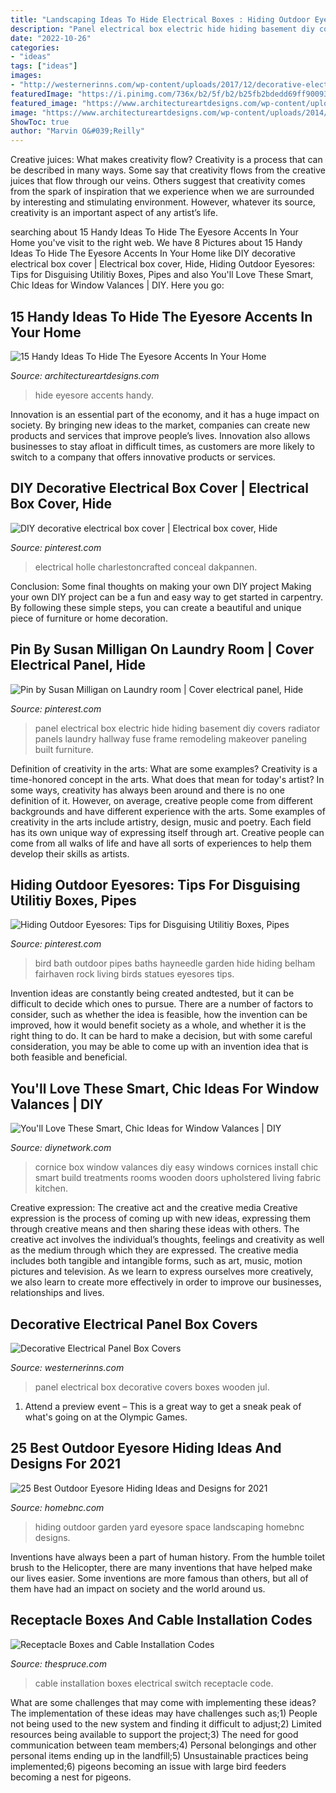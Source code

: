 ```yaml
---
title: "Landscaping Ideas To Hide Electrical Boxes : Hiding Outdoor Eyesores: Tips For Disguising Utilitiy Boxes, Pipes"
description: "Panel electrical box electric hide hiding basement diy covers radiator panels laundry hallway fuse frame remodeling makeover paneling built furniture"
date: "2022-10-26"
categories:
- "ideas"
tags: ["ideas"]
images:
- "http://westernerinns.com/wp-content/uploads/2017/12/decorative-electrical-panel-box-covers.jpg"
featuredImage: "https://i.pinimg.com/736x/b2/5f/b2/b25fb2bdedd69ff90093341b3543cc20.jpg"
featured_image: "https://www.architectureartdesigns.com/wp-content/uploads/2014/08/6-011.jpg"
image: "https://www.architectureartdesigns.com/wp-content/uploads/2014/08/6-011.jpg"
ShowToc: true
author: "Marvin O&#039;Reilly"
---
```



Creative juices: What makes creativity flow?
Creativity is a process that can be described in many ways. Some say that creativity flows from the creative juices that flow through our veins. Others suggest that creativity comes from the spark of inspiration that we experience when we are surrounded by interesting and stimulating environment. However, whatever its source, creativity is an important aspect of any artist’s life.

	

		
searching about 15 Handy Ideas To Hide The Eyesore Accents In Your Home you've visit to the right web. We have 8 Pictures about 15 Handy Ideas To Hide The Eyesore Accents In Your Home like DIY decorative electrical box cover | Electrical box cover, Hide, Hiding Outdoor Eyesores: Tips for Disguising Utilitiy Boxes, Pipes and also You&#039;ll Love These Smart, Chic Ideas for Window Valances | DIY. Here you go:
		
    
## 15 Handy Ideas To Hide The Eyesore Accents In Your Home

<img loading=lazy src="https://www.architectureartdesigns.com/wp-content/uploads/2014/08/6-011.jpg" onerror="this.onerror=null;this.src='https://tse2.mm.bing.net/th?id=OIP.FgNiUKq-AtDjQHa65wiLLQHaKI&amp;pid=15.1';" alt="15 Handy Ideas To Hide The Eyesore Accents In Your Home">

_Source: architectureartdesigns.com_

>hide eyesore accents handy. 

	

Innovation is an essential part of the economy, and it has a huge impact on society. By bringing new ideas to the market, companies can create new products and services that improve people’s lives. Innovation also allows businesses to stay afloat in difficult times, as customers are more likely to switch to a company that offers innovative products or services.

    
## DIY Decorative Electrical Box Cover | Electrical Box Cover, Hide

<img loading=lazy src="https://i.pinimg.com/736x/b2/5f/b2/b25fb2bdedd69ff90093341b3543cc20.jpg" onerror="this.onerror=null;this.src='https://tse3.mm.bing.net/th?id=OIP.Zth5IoNCKP1RSWnx-KB2IQHaLH&amp;pid=15.1';" alt="DIY decorative electrical box cover | Electrical box cover, Hide">

_Source: pinterest.com_

>electrical holle charlestoncrafted conceal dakpannen. 

	

Conclusion: Some final thoughts on making your own DIY project
Making your own DIY project can be a fun and easy way to get started in carpentry. By following these simple steps, you can create a beautiful and unique piece of furniture or home decoration.

    
## Pin By Susan Milligan On Laundry Room | Cover Electrical Panel, Hide

<img loading=lazy src="https://i.pinimg.com/736x/44/29/59/44295912556f3e9fc8e7697ce3346969--front-hallway-box-covers.jpg" onerror="this.onerror=null;this.src='https://tse4.mm.bing.net/th?id=OIP._nKG1R8UW1BiqGMdmqfliwHaJ4&amp;pid=15.1';" alt="Pin by Susan Milligan on Laundry room | Cover electrical panel, Hide">

_Source: pinterest.com_

>panel electrical box electric hide hiding basement diy covers radiator panels laundry hallway fuse frame remodeling makeover paneling built furniture. 

	

Definition of creativity in the arts: What are some examples?
Creativity is a time-honored concept in the arts. What does that mean for today's artist? In some ways, creativity has always been around and there is no one definition of it. However, on average, creative people come from different backgrounds and have different experience with the arts. 
Some examples of creativity in the arts include artistry, design, music and poetry. Each field has its own unique way of expressing itself through art. Creative people can come from all walks of life and have all sorts of experiences to help them develop their skills as artists.

    
## Hiding Outdoor Eyesores: Tips For Disguising Utilitiy Boxes, Pipes

<img loading=lazy src="https://i.pinimg.com/originals/96/1e/4a/961e4a9b35137bd7b58eafa3fcd84226.jpg" onerror="this.onerror=null;this.src='https://tse3.mm.bing.net/th?id=OIP.3Ee4gXW8ajniHN9Z9E98yQHaHa&amp;pid=15.1';" alt="Hiding Outdoor Eyesores: Tips for Disguising Utilitiy Boxes, Pipes">

_Source: pinterest.com_

>bird bath outdoor pipes baths hayneedle garden hide hiding belham fairhaven rock living birds statues eyesores tips. 

	

Invention ideas are constantly being created andtested, but it can be difficult to decide which ones to pursue. There are a number of factors to consider, such as whether the idea is feasible, how the invention can be improved, how it would benefit society as a whole, and whether it is the right thing to do. It can be hard to make a decision, but with some careful consideration, you may be able to come up with an invention idea that is both feasible and beneficial.

    
## You&#039;ll Love These Smart, Chic Ideas For Window Valances | DIY

<img loading=lazy src="http://hgtvhome.sndimg.com/content/dam/images/hgtv/fullset/2015/4/9/0/Original-Dan-Faires_Cornice-Box_Beauty.jpg.rend.hgtvcom.616.822.suffix/1428624886172.jpeg" onerror="this.onerror=null;this.src='https://tse1.mm.bing.net/th?id=OIP.MysEB7nhEqiS9RVyQV_q4AHaJ4&amp;pid=15.1';" alt="You&#039;ll Love These Smart, Chic Ideas for Window Valances | DIY">

_Source: diynetwork.com_

>cornice box window valances diy easy windows cornices install chic smart build treatments rooms wooden doors upholstered living fabric kitchen. 

	

Creative expression: The creative act and the creative media
Creative expression is the process of coming up with new ideas, expressing them through creative means and then sharing these ideas with others. The creative act involves the individual’s thoughts, feelings and creativity as well as the medium through which they are expressed. The creative media includes both tangible and intangible forms, such as art, music, motion pictures and television. As we learn to express ourselves more creatively, we also learn to create more effectively in order to improve our businesses, relationships and lives.

    
## Decorative Electrical Panel Box Covers

<img loading=lazy src="http://westernerinns.com/wp-content/uploads/2017/12/decorative-electrical-panel-box-covers.jpg" onerror="this.onerror=null;this.src='https://tse4.mm.bing.net/th?id=OIP.UZWCKhZuaMbUJ-CMUkfazQHaML&amp;pid=15.1';" alt="Decorative Electrical Panel Box Covers">

_Source: westernerinns.com_

>panel electrical box decorative covers boxes wooden jul. 

	

1. Attend a preview event – This is a great way to get a sneak peak of what's going on at the Olympic Games.

    
## 25 Best Outdoor Eyesore Hiding Ideas And Designs For 2021

<img loading=lazy src="https://homebnc.com/homeimg/2017/07/outdoor-eyesore-hiding-ideas-featured-homebnc.jpg" onerror="this.onerror=null;this.src='https://tse2.mm.bing.net/th?id=OIP.cRUKsDwEbpVZBR4WkMBG1gHaD4&amp;pid=15.1';" alt="25 Best Outdoor Eyesore Hiding Ideas and Designs for 2021">

_Source: homebnc.com_

>hiding outdoor garden yard eyesore space landscaping homebnc designs. 

	

Inventions have always been a part of human history. From the humble toilet brush to the Helicopter, there are many inventions that have helped make our lives easier. Some inventions are more famous than others, but all of them have had an impact on society and the world around us.

    
## Receptacle Boxes And Cable Installation Codes

<img loading=lazy src="https://fthmb.tqn.com/o1c7Er1TQg_gbsb0oaHey3sxfok=/4368x2912/filters:fill(auto,1)/electrical-switch-testing-173929149-5a6767d2b60eb600360dc659.jpg" onerror="this.onerror=null;this.src='https://tse3.mm.bing.net/th?id=OIP.r0dSjEhXr1yuryf6n4UJcgHaE8&amp;pid=15.1';" alt="Receptacle Boxes and Cable Installation Codes">

_Source: thespruce.com_

>cable installation boxes electrical switch receptacle code. 

	

What are some challenges that may come with implementing these ideas?
The implementation of these ideas may have challenges such as;1) People not being used to the new system and finding it difficult to adjust;2) Limited resources being available to support the project;3) The need for good communication between team members;4) Personal belongings and other personal items ending up in the landfill;5) Unsustainable practices being implemented;6) pigeons becoming an issue with large bird feeders becoming a nest for pigeons.

